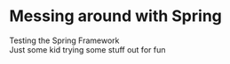 # Messing around with Spring
Testing the Spring Framework<br />
Just some kid trying some stuff out for fun
